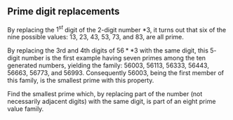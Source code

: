 ## Prime digit replacements

By replacing the $1^{st}$ digit of the $2$-digit number *$3$, it turns out that six of the nine possible values: $13$, $23$, $43$, $53$, $73$, and $83$, are all prime.

By replacing the $3$rd and $4$th digits of $56**3$ with the same digit, this $5$-digit number is the first example having seven primes among the ten generated numbers, yielding the family: $56003$, $56113$, $56333$, $56443$, $56663$, $56773$, and $56993$. Consequently $56003$, being the first member of this family, is the smallest prime with this property.

Find the smallest prime which, by replacing part of the number (not necessarily adjacent digits) with the same digit, is part of an eight prime value family.
